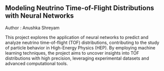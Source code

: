 ## Modeling Neutrino Time-of-Flight Distributions with Neural Networks
Author : Anushka Shreyam

This project explores the application of neural networks to predict and analyze neutrino time-of-flight (TOF) distributions, contributing to the study of particle behavior in High-Energy Physics (HEP). By employing machine learning techniques, the project aims to uncover insights into TOF distributions with high precision, leveraging experimental datasets and advanced computational tools. 


